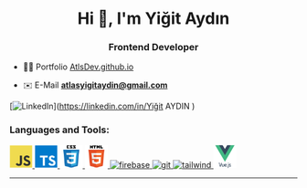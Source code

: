 <h1 align="center">Hi 👋, I'm Yiğit Aydın</h1>
<h3 align="center">Frontend Developer</h3>

- 👨‍💻 Portfolio [AtlsDev.github.io](https://atlsdev.github.io/)

- ✉️ E-Mail **atlasyigitaydin@gmail.com**

[![LinkedIn](https://img.shields.io/badge/LinkedIn-%230077B5.svg?logo=linkedin&logoColor=white)](https://linkedin.com/in/Yiğit AYDIN ) 

<h3 align="left">Languages and Tools:</h3>
<p>
<a href="https://developer.mozilla.org/en-US/docs/Web/JavaScript" target="_blank" rel="noreferrer"> <img src="https://raw.githubusercontent.com/devicons/devicon/master/icons/javascript/javascript-original.svg" alt="javascript" width="40" height="40"/> </a> 
<a href="https://www.typescriptlang.org/" target="_blank" rel="noreferrer"> <img src="https://raw.githubusercontent.com/devicons/devicon/master/icons/typescript/typescript-original.svg" alt="typescript" width="40" height="40"/> </a> 
<a href="https://www.w3schools.com/css/" target="_blank" rel="noreferrer"> <img src="https://raw.githubusercontent.com/devicons/devicon/master/icons/css3/css3-original-wordmark.svg" alt="css3" width="40" height="40"/> </a>  
<a href="https://www.w3.org/html/" target="_blank" rel="noreferrer"> <img src="https://raw.githubusercontent.com/devicons/devicon/master/icons/html5/html5-original-wordmark.svg" alt="html5" width="40" height="40"/> </a>  
<a href="https://firebase.google.com/" target="_blank" rel="noreferrer"> <img src="https://www.vectorlogo.zone/logos/firebase/firebase-icon.svg" alt="firebase" width="40" height="40"/> </a> 
<a href="https://git-scm.com/" target="_blank" rel="noreferrer"> <img src="https://www.vectorlogo.zone/logos/git-scm/git-scm-icon.svg" alt="git" width="40" height="40"/> </a>
<a href="https://tailwindcss.com/" target="_blank" rel="noreferrer"> <img src="https://www.vectorlogo.zone/logos/tailwindcss/tailwindcss-icon.svg" alt="tailwind" width="40" height="40"/> </a> 
<a href="https://vuejs.org/" target="_blank" rel="noreferrer"> <img src="https://raw.githubusercontent.com/devicons/devicon/master/icons/vuejs/vuejs-original-wordmark.svg" alt="vuejs" width="40" height="40"/> </a> </p>


<!-- 
# 📊 GitHub Stats:
![](https://github-readme-stats.vercel.app/api/top-langs/?username=AtlsDev&theme=dark&hide_border=false&include_all_commits=false&count_private=false&layout=compact)
![](https://github-readme-stats.vercel.app/api?username=AtlsDev&theme=dark&hide_border=false&include_all_commits=false&count_private=false) 
![](https://github-readme-streak-stats.herokuapp.com/?user=AtlsDev&theme=dark&hide_border=false) -->

---
<!-- [![](https://visitcount.itsvg.in/api?id=AtlsDev&icon=0&color=1)](https://visitcount.itsvg.in) -->
